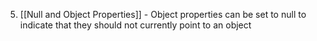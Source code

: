 5. [[Null and Object Properties]] - Object properties can be set to null to indicate that they should not currently point to an object
